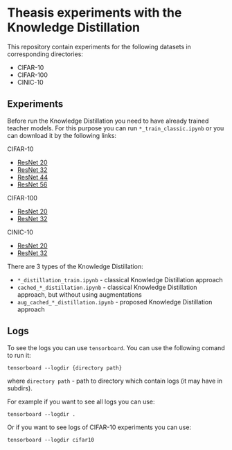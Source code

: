 Theasis experiments with the Knowledge Distillation 
========================

This repository contain experiments for the following datasets in corresponding directories:

- CIFAR-10
- CIFAR-100
- CINIC-10

Experiments
-----------------
Before run the Knowledge Distillation you need to have already trained teacher models. For this purpose you can run `*_train_classic.ipynb` or you can download it by the following links:

CIFAR-10

- [ResNet 20](https://drive.google.com/open?id=1B8ucmEU8veZD1iLkvOIUdSUAOiFGRbmZ)  
- [ResNet 32](https://drive.google.com/open?id=1--j4BPPbVcYkV_Ivsl_KIRGv44BtyYOh)
- [ResNet 44](https://drive.google.com/open?id=1-1vVBhh2qmsPqD4KUcAdk0xl-7yjSojT)  
- [ResNet 56](https://drive.google.com/open?id=1-AdSye8yDTB4HaFxSgiS3Q6fFv-dS1WZ)

CIFAR-100

- [ResNet 20](https://drive.google.com/open?id=1-7svennxwIE_xFkIxXwcPPQujiZUa3If)  
- [ResNet 32](https://drive.google.com/open?id=1-L7WJtrmrOYCrZJcJhw-2MsUzxt0odwv)

CINIC-10

- [ResNet 20](https://drive.google.com/open?id=1zL4TMAWkEK_dzOTZ347v3gqBKTGZQqA2)  
- [ResNet 32](https://drive.google.com/open?id=1-eIcGuuRP8XuMCe3p6lOClE4B5DAHiaX)


There are 3 types of the Knowledge Distillation:

- `*_distillation_train.ipynb` - classical Knowledge Distillation approach
- `cached_*_distillation.ipynb` - classical Knowledge Distillation approach, but without using augmentations
- `aug_cached_*_distillation.ipynb` - proposed Knowledge Distillation approach

Logs
-----------------
To see the logs you can use `tensorboard`. 
You can use the following comand to run it:

```tensorboard --logdir {directory path} ```

where `directory path` - path to directory which contain logs (it may have in subdirs).

For example if you want to see all logs you can use:

 ```tensorboard --logdir . ```

 Or if you want to see logs of CIFAR-10 experiments you can use:

 ```tensorboard --logdir cifar10```
